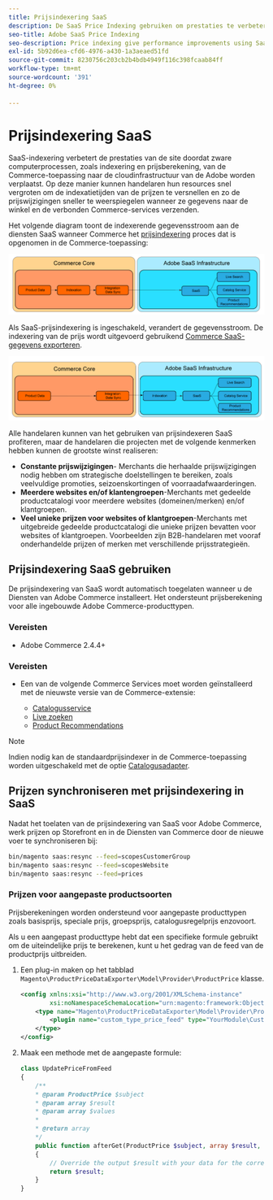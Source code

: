 ```yaml
---
title: Prijsindexering SaaS
description: De SaaS Price Indexing gebruiken om prestaties te verbeteren
seo-title: Adobe SaaS Price Indexing
seo-description: Price indexing give performance improvements using SaaS infrastructure
exl-id: 5b92d6ea-cfd6-4976-a430-1a3aeaed51fd
source-git-commit: 8230756c203cb2b4bdb4949f116c398fcaab84ff
workflow-type: tm+mt
source-wordcount: '391'
ht-degree: 0%

---
```


# Prijsindexering SaaS

SaaS-indexering verbetert de prestaties van de site doordat zware computerprocessen, zoals indexering en prijsberekening, van de Commerce-toepassing naar de cloudinfrastructuur van de Adobe worden verplaatst. Op deze manier kunnen handelaren hun resources snel vergroten om de indexatietijden van de prijzen te versnellen en zo de prijswijzigingen sneller te weerspiegelen wanneer ze gegevens naar de winkel en de verbonden Commerce-services verzenden.

Het volgende diagram toont de indexerende gegevensstroom aan de diensten SaaS wanneer Commerce het [prijsindexering](https://experienceleague.adobe.com/en/docs/commerce-operations/configuration-guide/cli/manage-indexers) proces dat is opgenomen in de Commerce-toepassing:

![Standaardgegevensstroom](assets/old_way.png)

Als SaaS-prijsindexering is ingeschakeld, verandert de gegevensstroom. De indexering van de prijs wordt uitgevoerd gebruikend [Commerce SaaS-gegevens exporteren](../data-export/data-synchronization.md).

![Prijsindexeringsgegevensstroom SaaS](assets/new_way.png)

Alle handelaren kunnen van het gebruiken van prijsindexeren SaaS profiteren, maar de handelaren die projecten met de volgende kenmerken hebben kunnen de grootste winst realiseren:

* **Constante prijswijzigingen**- Merchants die herhaalde prijswijzigingen nodig hebben om strategische doelstellingen te bereiken, zoals veelvuldige promoties, seizoenskortingen of voorraadafwaarderingen.
* **Meerdere websites en/of klantengroepen**-Merchants met gedeelde productcatalogi voor meerdere websites (domeinen/merken) en/of klantgroepen.
* **Veel unieke prijzen voor websites of klantgroepen**-Merchants met uitgebreide gedeelde productcatalogi die unieke prijzen bevatten voor websites of klantgroepen. Voorbeelden zijn B2B-handelaren met vooraf onderhandelde prijzen of merken met verschillende prijsstrategieën.

## Prijsindexering SaaS gebruiken

De prijsindexering van SaaS wordt automatisch toegelaten wanneer u de Diensten van Adobe Commerce installeert. Het ondersteunt prijsberekening voor alle ingebouwde Adobe Commerce-producttypen.

### Vereisten

* Adobe Commerce 2.4.4+

### Vereisten

* Een van de volgende Commerce Services moet worden geïnstalleerd met de nieuwste versie van de Commerce-extensie:

   * [Catalogusservice](../catalog-service/overview.md)
   * [Live zoeken](../live-search/overview.md)
   * [Product Recommendations](../product-recommendations/guide-overview.md)


>[!NOTE]
>
>Indien nodig kan de standaardprijsindexer in de Commerce-toepassing worden uitgeschakeld met de optie [Catalogusadapter](catalog-adapter.md).

## Prijzen synchroniseren met prijsindexering in SaaS

Nadat het toelaten van de prijsindexering van SaaS voor Adobe Commerce, werk prijzen op Storefront en in de Diensten van Commerce door de nieuwe voer te synchroniseren bij:

```bash
bin/magento saas:resync --feed=scopesCustomerGroup
bin/magento saas:resync --feed=scopesWebsite
bin/magento saas:resync --feed=prices
```

### Prijzen voor aangepaste productsoorten

Prijsberekeningen worden ondersteund voor aangepaste producttypen zoals basisprijs, speciale prijs, groepsprijs, catalogusregelprijs enzovoort.

Als u een aangepast producttype hebt dat een specifieke formule gebruikt om de uiteindelijke prijs te berekenen, kunt u het gedrag van de feed van de productprijs uitbreiden.

1. Een plug-in maken op het tabblad `Magento\ProductPriceDataExporter\Model\Provider\ProductPrice` klasse.

   ```xml
   <config xmlns:xsi="http://www.w3.org/2001/XMLSchema-instance"
           xsi:noNamespaceSchemaLocation="urn:magento:framework:ObjectManager/etc/config.xsd">
       <type name="Magento\ProductPriceDataExporter\Model\Provider\ProductPrice">
           <plugin name="custom_type_price_feed" type="YourModule\CustomProductType\Plugin\UpdatePriceFromFeed" />
       </type>
   </config>
   ```

1. Maak een methode met de aangepaste formule:

   ```php
   class UpdatePriceFromFeed
   {
       /**
       * @param ProductPrice $subject
       * @param array $result
       * @param array $values
       *
       * @return array
       */
       public function afterGet(ProductPrice $subject, array $result, array $values) : array
       {
           // Override the output $result with your data for the corresponding products (see original method for details) 
           return $result;
       }
   }
   ```


